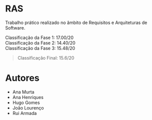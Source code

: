 # RAS

Trabalho prático realizado no âmbito de Requisitos e Arquiteturas de Software.

Classificação da Fase 1: 17.00/20 \
Classificação da Fase 2: 14.40/20 \
Classificação da Fase 3: 15.48/20
> Classificação Final: 15.6/20

# Autores

- Ana Murta
- Ana Henriques
- Hugo Gomes
- João Lourenço
- Rui Armada
